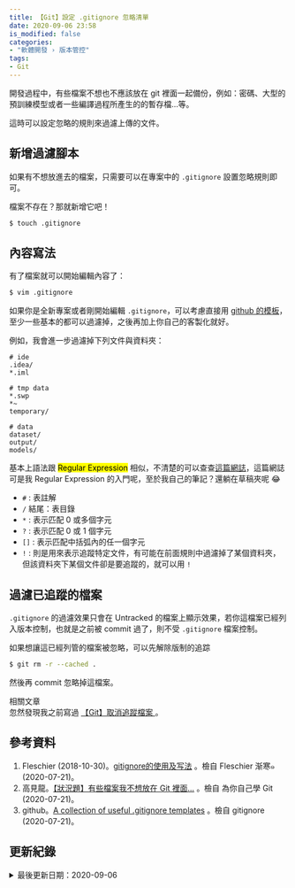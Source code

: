 ```yaml
---
title: 【Git】設定 .gitignore 忽略清單
date: 2020-09-06 23:58
is_modified: false
categories:
- "軟體開發 › 版本管控"
tags:
- Git
--- 
```


開發過程中，有些檔案不想也不應該放在 git 裡面一起備份，例如：密碼、大型的預訓練模型或者一些編譯過程所產生的的暫存檔...等。
  
這時可以設定忽略的規則來過濾上傳的文件。

<!--more-->


## 新增過濾腳本
如果有不想放進去的檔案，只需要可以在專案中的 `.gitignore` 設置忽略規則即可。

檔案不存在？那就新增它吧！

```bash
$ touch .gitignore
```



## 內容寫法
有了檔案就可以開始編輯內容了：

```bash
$ vim .gitignore
```

如果你是全新專案或者剛開始編輯 `.gitignore`，可以考慮直接用 [github 的模板](https://github.com/github/gitignore)，至少一些基本的都可以過濾掉，之後再加上你自己的客製化就好。

例如，我會進一步過濾掉下列文件與資料夾：
```
# ide
.idea/
*.iml

# tmp data
*.swp
*~
temporary/

# data
dataset/
output/
models/
```

<p class="paragraph-spacing"></p>

基本上語法跟 <mark>Regular Expression</mark>  相似，不清楚的可以查查[這篇網誌](https://atedev.wordpress.com/2007/11/23/%E6%AD%A3%E8%A6%8F%E8%A1%A8%E7%A4%BA%E5%BC%8F-regular-expression/)，這篇網誌可是我 Regular Expression 的入門呢，至於我自己的筆記？還躺在草稿夾呢 :joy: 

- `#` : 表註解
- `/` 結尾：表目錄
- `*` : 表示匹配 0 或多個字元
- `?` : 表示匹配 0 或 1 個字元
- `[]` : 表示匹配中括弧內的任一個字元
- `!` : 則是用來表示追蹤特定文件，有可能在前面規則中過濾掉了某個資料夾，但該資料夾下某個文件卻是要追蹤的，就可以用 `!`


 
## 過濾已追蹤的檔案
`.gitignore` 的過濾效果只會在 Untracked 的檔案上顯示效果，若你這檔案已經列入版本控制，也就是之前被 commit 過了，則不受 `.gitignore` 檔案控制。

如果想讓這已經列管的檔案被忽略，可以先解除版制的追踪

```bash
$ git rm -r --cached .
```

然後再 commit 忽略掉這檔案。


<div class="alert info"> 
<div class="head">相關文章</div>
忽然發現我之前寫過 <a href="/Ignore-Tracked-Files-in-Git/">【Git】取消追蹤檔案 </a>。
</div>



## 參考資料 
1. Fleschier (2018-10-30)。[gitignore的使用及写法](https://fleschier.github.io/2018/10/27/gitignore-learning/) 。檢自 Fleschier 渐寒๑ (2020-07-21)。
2. 高見龍。[【狀況題】有些檔案我不想放在 Git 裡面…](https://gitbook.tw/chapters/using-git/ignore.html) 。檢自 為你自己學 Git (2020-07-21)。
2. github。[A collection of useful .gitignore templates](https://github.com/github/gitignore) 。檢自 gitignore (2020-07-21)。



## 更新紀錄
<details class="update_stamp">
  <summary>最後更新日期：2020-09-06</summary>
  <ul>
    <li>2020-09-06 發布</li>
    <li>2020-08-24 完稿</li>
    <li>2020-07-21 起稿</li>
  </ul>
</details>